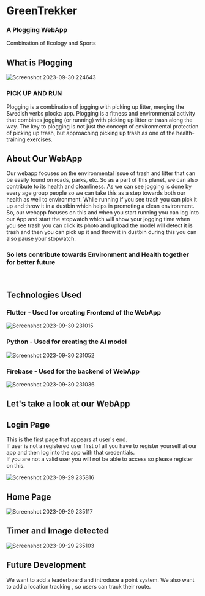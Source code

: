 # GreenTrekker #

### A Plogging WebApp ###
Combination of Ecology and Sports


## What is Plogging ##

![Screenshot 2023-09-30 224643](https://github.com/khushi463-tyagi/GFG_ECOTECH/assets/66127538/d399817b-d129-4312-8b63-a263542464c6)
<br>
### PICK UP AND RUN ###
Plogging is a combination of jogging with picking up litter, merging the Swedish verbs plocka upp.
Plogging is a fitness and environmental activity that combines jogging (or running) with picking up litter or trash along the way.
The key to plogging is not just the concept of environmental protection of picking up trash, but approaching picking up trash as one of the health-training exercises.
<br>
## About Our WebApp ##
Our webapp focuses on the environmental issue of trash and litter that can be easily found on roads, parks, etc. So as a part of this planet, we can also contribute to its health and cleanliness.
As we can see jogging is done by every age group people so we can take this as a step towards both our health as well to environment.
While running if you see trash you can pick it up and throw it in a dustbin which helps in promoting a clean environment. 
<br> So, our webapp focuses on this and when you start running you can log into our App and start the stopwatch which will show your jogging time when you see trash you can click its photo and upload the model will detect it is trash and then you can pick up it and throw it in dustbin during this you can also pause your stopwatch.

### So lets contribute towards Environment and Health together for better future ###
<br>

## Technologies Used ##

### Flutter - Used for creating Frontend of the WebApp

![Screenshot 2023-09-30 231015](https://github.com/khushi463-tyagi/GFG_ECOTECH/assets/66127538/55c75292-f7c8-456b-bf40-520d537500d0)

### Python - Used for creating the AI model

![Screenshot 2023-09-30 231052](https://github.com/khushi463-tyagi/GFG_ECOTECH/assets/66127538/dea4d5c8-8832-4a15-935f-3fb00d33c5fd)


### Firebase - Used for the backend of WebApp

![Screenshot 2023-09-30 231036](https://github.com/khushi463-tyagi/GFG_ECOTECH/assets/66127538/b836ca17-ca09-4070-80f4-e850ac5906f7)


## Let's take a look at our WebApp ##


## Login Page
This is the first page that appears at user's end. 
<br>If user is not a registered user first of all you have to register yourself at our app and then log into the app with that credentials.
<br>If you are not a valid user you will not be able to access so please register on this.<br>

![Screenshot 2023-09-29 235816](https://github.com/khushi463-tyagi/GFG_ECOTECH/assets/66127538/eca86e87-aef7-4f5b-9c0d-804b48a778b4)


## Home Page
![Screenshot 2023-09-29 235117](https://github.com/khushi463-tyagi/GFG_ECOTECH/assets/66127538/f5915a7a-aa94-4757-a5bf-460c775d13d3)

## Timer and Image detected
![Screenshot 2023-09-29 235103](https://github.com/khushi463-tyagi/GFG_ECOTECH/assets/66127538/cb1d4a95-736a-4238-bbe6-629422718e60)


## Future Development
We want to add a leaderboard and introduce a point system.
We also want to add  a location tracking , so users can track their route.
  
